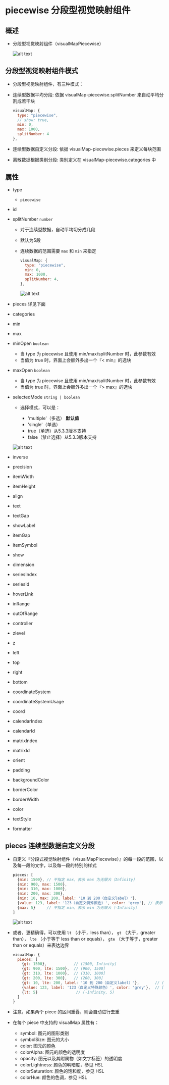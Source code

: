 # piecewise 分段型视觉映射组件

## 概述

+ 分段型视觉映射组件（visualMapPiecewise）

  ![alt text](images/type之piecewise.png)

## 分段型视觉映射组件模式

+ 分段型视觉映射组件，有三种模式：

+ 连续型数据平均分段: 依据 visualMap-piecewise.splitNumber 来自动平均分割成若干块

  ```js
  visualMap: {
    type: "piecewise",
    // show: true,
    min: 0,
    max: 1000,
    splitNumber: 4
  },
  ```

+ 连续型数据自定义分段: 依据 visualMap-piecewise.pieces 来定义每块范围
+ 离散数据根据类别分段: 类别定义在 visualMap-piecewise.categories 中

## 属性

+ type

  + `piecewise`

+ id
+ splitNumber `number`

  + 对于连续型数据，自动平均切分成几段
  + 默认为5段
  + 连续数据的范围需要 `max` 和 `min` 来指定

    ```js
    visualMap: {
      type: "piecewise",
      min: 0,
      max: 1000,
      splitNumber: 4,
    },
    ```

    ![alt text](images/splitNumber.png)

+ pieces 详见下面
+ categories
+ min
+ max
+ minOpen `boolean`

  + 当 type 为 piecewise 且使用 min/max/splitNumber 时，此参数有效
  + 当值为 true 时，界面上会额外多出一个『< min』的选块

+ maxOpen `boolean`

  + 当 type 为 piecewise 且使用 min/max/splitNumber 时，此参数有效
  + 当值为 true 时，界面上会额外多出一个『> max』的选块

+ selectedMode `string | boolean`

  + 选择模式，可以是：

    + 'multiple'（多选） **默认值**
    + 'single'（单选）
    + true（单选）从5.3.3版本支持
    + false（禁止选择）从5.3.3版本支持

  ![alt text](images/selectedMode.png)

+ inverse
+ precision
+ itemWidth
+ itemHeight
+ align
+ text
+ textGap
+ showLabel
+ itemGap
+ itemSymbol
+ show
+ dimension
+ seriesIndex
+ seriesId
+ hoverLink
+ inRange
+ outOfRange
+ controller
+ zlevel
+ z
+ left
+ top
+ right
+ bottom
+ coordinateSystem
+ coordinateSystemUsage
+ coord
+ calendarIndex
+ calendarId
+ matrixIndex
+ matrixId
+ orient
+ padding
+ backgroundColor
+ borderColor
+ borderWidth
+ color
+ textStyle
+ formatter

## pieces 连续型数据自定义分段

+ 自定义『分段式视觉映射组件（visualMapPiecewise）』的每一段的范围，以及每一段的文字，以及每一段的特别的样式

  ```js
  pieces: [
    {min: 1500}, // 不指定 max，表示 max 为无限大（Infinity）
    {min: 900, max: 1500},
    {min: 310, max: 1000},
    {min: 200, max: 300},
    {min: 10, max: 200, label: '10 到 200（自定义label）'},
    {value: 123, label: '123（自定义特殊颜色）', color: 'grey'}, // 表示 value 等于 123 的情况
    {max: 5}     // 不指定 min，表示 min 为无限大（-Infinity）
  ]
  ```

  ![alt text](images/pieces.png)

+ 或者，更精确得，可以使用 `lt` （小于，less than）， `gt` （大于，greater than）， `lte` （小于等于 less than or equals）， `gte` （大于等于，greater than or equals）来表达边界

  ```js
  visualMap: {
    pieces: [
      {gt: 1500},            // (1500, Infinity]
      {gt: 900, lte: 1500},  // (900, 1500]
      {gt: 310, lte: 1000},  // (310, 1000]
      {gt: 200, lte: 300},   // (200, 300]
      {gt: 10, lte: 200, label: '10 到 200（自定义label）'},       // (10, 200]
      {value: 123, label: '123（自定义特殊颜色）', color: 'grey'},  // [123, 123]
      {lt: 5}                 // (-Infinity, 5)
    ]
  }
  ```

+ 注意，如果两个 piece 的区间重叠，则会自动进行去重

+ 在每个 piece 中支持的 visualMap 属性有：

  + symbol: 图元的图形类别
  + symbolSize: 图元的大小
  + color: 图元的颜色
  + colorAlpha: 图元的颜色的透明度
  + opacity: 图元以及其附属物（如文字标签）的透明度
  + colorLightness: 颜色的明暗度，参见 HSL
  + colorSaturation: 颜色的饱和度，参见 HSL
  + colorHue: 颜色的色调，参见 HSL

